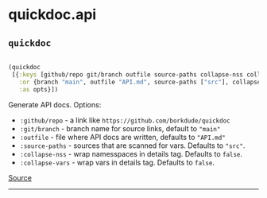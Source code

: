 # quickdoc.api 

## `quickdoc`
``` clojure

(quickdoc
 [{:keys [github/repo git/branch outfile source-paths collapse-nss collapse-vars],
   :or {branch "main", outfile "API.md", source-paths ["src"], collapse-nss false, collapse-vars false},
   :as opts}])
```


Generate API docs. Options:
  * `:github/repo` -  a link like `https://github.com/borkdude/quickdoc`
  * `:git/branch` - branch name for source links, default to `"main"`
  * `:outfile` - file where API docs are written, defaults to `"API.md"`
  * `:source-paths` - sources that are scanned for vars. Defaults to `"src"`.
  * `:collapse-nss` - wrap namesspaces in details tag. Defaults to `false`.
  * `:collapse-vars` - wrap vars in details tag. Defaults to `false`.
  

[Source](https://github.com/borkdude/quickdoc/blob/main/src/quickdoc/api.cljc#L6-L45)
<hr>
